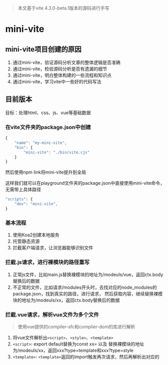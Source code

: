 > 本文基于vite 4.3.0-beta.1版本的源码进行手写

# mini-vite

## mini-vite项目创建的原因
1. 通过mini-vite，验证源码分析文章的整体逻辑是否准确
2. 通过mini-vite，检验源码分析是否有遗漏的细节
3. 通过mini-vite，明白整体构建的一些流程和知识点
4. 通过mini-vite，学习vite中一些好的代码写法


## 目前版本

目标：处理html、css、js、vue等基础数据

### 在vite文件夹的package.json中创建
```javascript
{
    "name": "my-mini-vite",
    "bin": {
        "mini-vite": "./bin/vite.cjs"
    }
}
```
然后使用npm link将mini-vite提升到全局

这样我们就可以在playground文件夹的package.json中直接使用mini-vite命令，无需带上具体路径
```javascript
"scripts": {
    "dev": "mini-vite",
}
```

### 基本流程
1. 使用Koa2创建本地服务
2. 托管静态资源
3. 拦截客户端请求，让浏览器能够识别文件

### 拦截.js请求，进行裸模块的路径重写
1. 正常js文件，比如main.js替换裸模块的地址为/modeuls/vue，返回ctx.body替换后的数据
2. 不正常的文件，比如请求/modules开头时，去找对应的node_modules的package.json，找到真实的路径，进行请求，
然后获取内容，继续替换裸模块的地址为/modeuls/xx，返回ctx.body替换后的数据

### 拦截.vue请求，解析vue文件为多个文件
> 使用vue提供的compiler-sfc和complier-dom的库进行解析
1. 将vue文件解析出`<script>`、`<style>`、`<template>`
2. `<script>`: export default替换为const xx= 以及 替换裸模块的地址为/modeuls/xx，返回xxx?type=template和xxx?type=style
3. `<template>`: `<template>`返回的import触发再次请求，然后再解析出对应的<template>标签数据返回
4. `<style>`: `<script>`返回的import触发再次请求，然后再解析出对应的<style>标签数据返回

## 版本2

### 功能
在上面版本1中，我们已经实现了重写裸模块路径以及解析vue文件
在源码分析中，我们还差
● 预构建(resolveId+onLoad)esbuild打包：commonjs->esmodule以及将多个import打包到一个文件中
● 请求拦截：插件transform转化，比如转化scss->css等逻辑
● 热更新：websocket以及accept等自定义处理

接下来我们在版本2中将尽可能完善这一部分的内容

### 其它
1. 常见`plugin`手写
2. 服务器渲染SSR